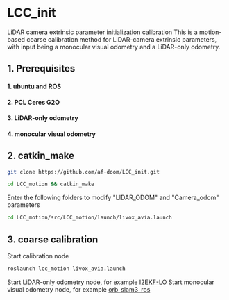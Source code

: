 # LCC_init
LiDAR camera extrinsic parameter initialization calibration
This is a motion-based coarse calibration method for LiDAR-camera extrinsic parameters, with input being a monocular visual odometry and a LiDAR-only odometry.

## 1. Prerequisites
#### 1. ubuntu and ROS
#### 2. PCL Ceres G2O
#### 3. LiDAR-only odometry
#### 4. monocular visual  odometry

## 2. catkin_make
```bash
git clone https://github.com/af-doom/LCC_init.git
```
```bash
cd LCC_motion && catkin_make
```
Enter the following folders to modify "LIDAR_ODOM" and "Camera_odom" parameters
```bash
cd LCC_motion/src/LCC_motion/launch/livox_avia.launch
```
## 3. coarse calibration 
Start calibration node
```bash
roslaunch lcc_motion livox_avia.launch
```
Start LiDAR-only odometry node, for example
[I2EKF-LO](https://github.com/YWL0720/I2EKF-LO)
Start monocular visual  odometry  node, for example
[orb_slam3_ros](https://github.com/thien94/orb_slam3_ros)
